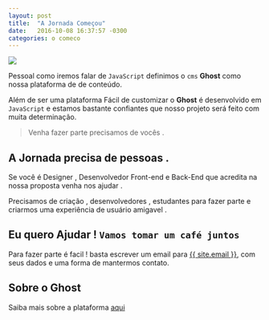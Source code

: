 ```yaml
---
layout: post
title:  "A Jornada Começou"
date:   2016-10-08 16:37:57 -0300
categories: o comeco
---
```

![](https://upload.wikimedia.org/wikipedia/commons/thumb/f/fa/Ghost-Logo.svg/2000px-Ghost-Logo.svg.png)

Pessoal como iremos falar de `JavaScript` definimos o `cms` <b>Ghost</b> como nossa plataforma de de conteúdo.

Além de ser uma plataforma Fácil de customizar o <b>Ghost</b> é desenvolvido em `JavaScript` e estamos bastante confiantes que nosso projeto será feito com muita determinação.

>Venha fazer parte precisamos de vocês .  

## A Jornada precisa de pessoas .

Se você é Designer , Desenvolvedor Front-end e Back-End que acredita na nossa proposta venha nos ajudar .

Precisamos de criação , desenvolvedores , estudantes para fazer parte e criarmos uma experiência de usuário amigavel .

## Eu quero Ajudar ! `Vamos tomar um café juntos`
Para fazer parte  é facil ! basta escrever um email para <a href="mailto:{{ site.email }}">{{ site.email }}</a>, com seus dados e uma forma de mantermos contato.

## Sobre o Ghost
Saiba mais sobre a plataforma <a href="https://ghost.org/" >aqui</a>
